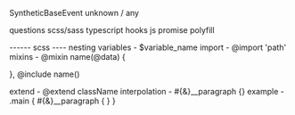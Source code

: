 SyntheticBaseEvent
unknown / any

questions
scss/sass
typescript
hooks
js
promise
polyfill

------ scss ----
nesting
variables - $variable_name
import - @import 'path'
mixins - @mixin name(@data) {

},
@include name()

extend - @extend className
interpolation - #{&}__paragraph {}
example - 
.main {
    #{&}__paragraph {
     <!-- #{&}__paragraph=== .main__paragraph -->
    }
}
